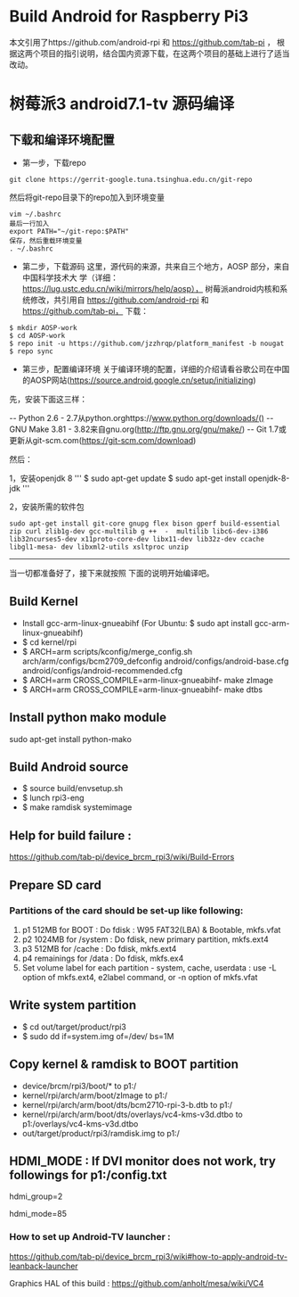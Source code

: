 # Build Android for Raspberry Pi3
本文引用了https://github.com/android-rpi 和 https://github.com/tab-pi ，
根据这两个项目的指引说明，结合国内资源下载，在这两个项目的基础上进行了适当改动。

# 树莓派3 android7.1-tv 源码编译
## 下载和编译环境配置
- 第一步，下载repo
```
git clone https://gerrit-google.tuna.tsinghua.edu.cn/git-repo
```

然后将git-repo目录下的repo加入到环境变量
```
vim ~/.bashrc
最后一行加入
export PATH="~/git-repo:$PATH"
保存，然后重载环境变量
. ~/.bashrc
```

- 第二步，下载源码
这里，源代码的来源，共来自三个地方，AOSP 部分，来自中国科学技术大
学（详细：https://lug.ustc.edu.cn/wiki/mirrors/help/aosp），
树莓派android内核和系统修改，共引用自 https://github.com/android-rpi 和  https://github.com/tab-pi，
下载：

```
$ mkdir AOSP-work
$ cd AOSP-work 
$ repo init -u https://github.com/jzzhrqp/platform_manifest -b nougat
$ repo sync
```

- 第三步，配置编译环境
关于编译环境的配置，详细的介绍请看谷歌公司在中国的AOSP网站(https://source.android.google.cn/setup/initializing)

先，安装下面这三样：

-- Python 2.6 - 2.7从python.orghttps://www.python.org/downloads/()
-- GNU Make 3.81 - 3.82来自gnu.org(http://ftp.gnu.org/gnu/make/)
-- Git 1.7或更新从git-scm.com(https://git-scm.com/download)

然后：

1，安装openjdk 8
'''
$ sudo apt-get update
$ sudo apt-get install openjdk-8-jdk
'''


2，安装所需的软件包
```
sudo apt-get install git-core gnupg flex bison gperf build-essential zip curl zlib1g-dev gcc-multilib g ++  -  multilib libc6-dev-i386 lib32ncurses5-dev x11proto-core-dev libx11-dev lib32z-dev ccache libgl1-mesa- dev libxml2-utils xsltproc unzip
```

-------------------------
当一切都准备好了，接下来就按照 下面的说明开始编译吧。

## Build Kernel
 * Install gcc-arm-linux-gnueabihf (For Ubuntu: $ sudo apt install gcc-arm-linux-gnueabihf)
 * $ cd kernel/rpi
 * $ ARCH=arm scripts/kconfig/merge_config.sh arch/arm/configs/bcm2709_defconfig android/configs/android-base.cfg android/configs/android-recommended.cfg
 * $ ARCH=arm CROSS_COMPILE=arm-linux-gnueabihf- make zImage
 * $ ARCH=arm CROSS_COMPILE=arm-linux-gnueabihf- make dtbs

## Install python mako module
  sudo apt-get install python-mako

## Build Android source
 * $ source build/envsetup.sh
 * $ lunch rpi3-eng
 * $ make ramdisk systemimage
 
## Help for build failure :
   https://github.com/tab-pi/device_brcm_rpi3/wiki/Build-Errors

## Prepare SD card
 ### Partitions of the card should be set-up like following:
  1. p1 512MB for BOOT : Do fdisk : W95 FAT32(LBA) & Bootable, mkfs.vfat
  2. p2 1024MB for /system : Do fdisk, new primary partition, mkfs.ext4
  3. p3 512MB for /cache  : Do fdisk, mkfs.ext4
  4. p4 remainings for /data : Do fdisk, mkfs.ex4
  5. Set volume label for each partition - system, cache, userdata
  : use -L option of mkfs.ext4, e2label command, or -n option of mkfs.vfat
 
## Write system partition
  * $ cd out/target/product/rpi3
  * $ sudo dd if=system.img of=/dev/<p2> bs=1M
  
## Copy kernel & ramdisk to BOOT partition
  * device/brcm/rpi3/boot/* to p1:/
  * kernel/rpi/arch/arm/boot/zImage to p1:/
  * kernel/rpi/arch/arm/boot/dts/bcm2710-rpi-3-b.dtb to p1:/
  * kernel/rpi/arch/arm/boot/dts/overlays/vc4-kms-v3d.dtbo to p1:/overlays/vc4-kms-v3d.dtbo
  * out/target/product/rpi3/ramdisk.img to p1:/

## HDMI_MODE : If DVI monitor does not work, try followings for p1:/config.txt
hdmi_group=2
  
hdmi_mode=85

### How to set up Android-TV launcher :
  https://github.com/tab-pi/device_brcm_rpi3/wiki#how-to-apply-android-tv-leanback-launcher

Graphics HAL of this build : https://github.com/anholt/mesa/wiki/VC4
